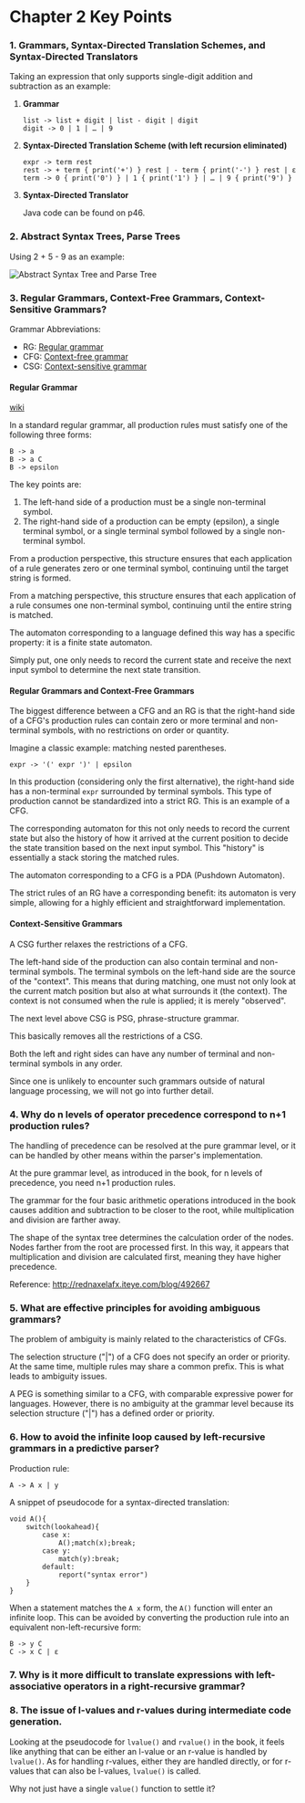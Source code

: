 # Chapter 2 Key Points

### 1. Grammars, Syntax-Directed Translation Schemes, and Syntax-Directed Translators

Taking an expression that only supports single-digit addition and subtraction as an example:

1.  **Grammar**

        list -> list + digit | list - digit | digit
        digit -> 0 | 1 | … | 9

2.  **Syntax-Directed Translation Scheme (with left recursion eliminated)**

        expr -> term rest
        rest -> + term { print('+') } rest | - term { print('-') } rest | ε
        term -> 0 { print('0') } | 1 { print('1') } | … | 9 { print('9') }

4.  **Syntax-Directed Translator**

    Java code can be found on p46.

### 2. Abstract Syntax Trees, Parse Trees

Using 2 + 5 - 9 as an example:

![Abstract Syntax Tree and Parse Tree](https://raw.github.com/fool2fish/dragon-book-practice-answer/master/ch02/key-point/assets/dragonbook-keypoint-2.2-2.png)

### 3. Regular Grammars, Context-Free Grammars, Context-Sensitive Grammars?

Grammar Abbreviations:

*   RG: [Regular grammar](http://en.wikipedia.org/wiki/Regular_grammar)
*   CFG: [Context-free grammar](http://en.wikipedia.org/wiki/Context-free_grammar)
*   CSG: [Context-sensitive grammar](http://en.wikipedia.org/wiki/Context-sensitive_grammar)

#### Regular Grammar

[wiki](http://en.wikipedia.org/wiki/Regular_grammar)

In a standard regular grammar, all production rules must satisfy one of the following three forms:

    B -> a
    B -> a C
    B -> epsilon

The key points are:

1.  The left-hand side of a production must be a single non-terminal symbol.
2.  The right-hand side of a production can be empty (epsilon), a single terminal symbol, or a single terminal symbol followed by a single non-terminal symbol.

From a production perspective, this structure ensures that each application of a rule generates zero or one terminal symbol, continuing until the target string is formed.

From a matching perspective, this structure ensures that each application of a rule consumes one non-terminal symbol, continuing until the entire string is matched.

The automaton corresponding to a language defined this way has a specific property: it is a finite state automaton.

Simply put, one only needs to record the current state and receive the next input symbol to determine the next state transition.

#### Regular Grammars and Context-Free Grammars

The biggest difference between a CFG and an RG is that the right-hand side of a CFG's production rules can contain zero or more terminal and non-terminal symbols, with no restrictions on order or quantity.

Imagine a classic example: matching nested parentheses.

    expr -> '(' expr ')' | epsilon

In this production (considering only the first alternative), the right-hand side has a non-terminal `expr` surrounded by terminal symbols. This type of production cannot be standardized into a strict RG. This is an example of a CFG.

The corresponding automaton for this not only needs to record the current state but also the history of how it arrived at the current position to decide the state transition based on the next input symbol. This "history" is essentially a stack storing the matched rules.

The automaton corresponding to a CFG is a PDA (Pushdown Automaton).

The strict rules of an RG have a corresponding benefit: its automaton is very simple, allowing for a highly efficient and straightforward implementation.

#### Context-Sensitive Grammars

A CSG further relaxes the restrictions of a CFG.

The left-hand side of the production can also contain terminal and non-terminal symbols. The terminal symbols on the left-hand side are the source of the "context". This means that during matching, one must not only look at the current match position but also at what surrounds it (the context). The context is not consumed when the rule is applied; it is merely "observed".

The next level above CSG is PSG, phrase-structure grammar.

This basically removes all the restrictions of a CSG.

Both the left and right sides can have any number of terminal and non-terminal symbols in any order.

Since one is unlikely to encounter such grammars outside of natural language processing, we will not go into further detail.

### 4. Why do n levels of operator precedence correspond to n+1 production rules?

The handling of precedence can be resolved at the pure grammar level, or it can be handled by other means within the parser's implementation.

At the pure grammar level, as introduced in the book, for n levels of precedence, you need n+1 production rules.

The grammar for the four basic arithmetic operations introduced in the book causes addition and subtraction to be closer to the root, while multiplication and division are farther away.

The shape of the syntax tree determines the calculation order of the nodes. Nodes farther from the root are processed first. In this way, it appears that multiplication and division are calculated first, meaning they have higher precedence.

Reference: http://rednaxelafx.iteye.com/blog/492667

### 5. What are effective principles for avoiding ambiguous grammars?

The problem of ambiguity is mainly related to the characteristics of CFGs.

The selection structure ("|") of a CFG does not specify an order or priority.
At the same time, multiple rules may share a common prefix.
This is what leads to ambiguity issues.

A PEG is something similar to a CFG, with comparable expressive power for languages.
However, there is no ambiguity at the grammar level because its selection structure ("|") has a defined order or priority.

### 6. How to avoid the infinite loop caused by left-recursive grammars in a predictive parser?

Production rule:

    A -> A x | y

A snippet of pseudocode for a syntax-directed translation:

    void A(){
        switch(lookahead){
            case x:
                A();match(x);break;
            case y:
                match(y):break;
            default:
                report("syntax error")
        }
    }

When a statement matches the `A x` form, the `A()` function will enter an infinite loop. This can be avoided by converting the production rule into an equivalent non-left-recursive form:

    B -> y C
    C -> x C | ε

### 7. Why is it more difficult to translate expressions with left-associative operators in a right-recursive grammar?

### 8. The issue of l-values and r-values during intermediate code generation.

Looking at the pseudocode for `lvalue()` and `rvalue()` in the book, it feels like anything that can be either an l-value or an r-value is handled by `lvalue()`. As for handling r-values, either they are handled directly, or for r-values that can also be l-values, `lvalue()` is called.

Why not just have a single `value()` function to settle it?